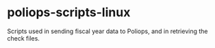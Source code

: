 # poliops-scripts-linux
Scripts used in sending fiscal year data to Poliops, and in retrieving the check files.
